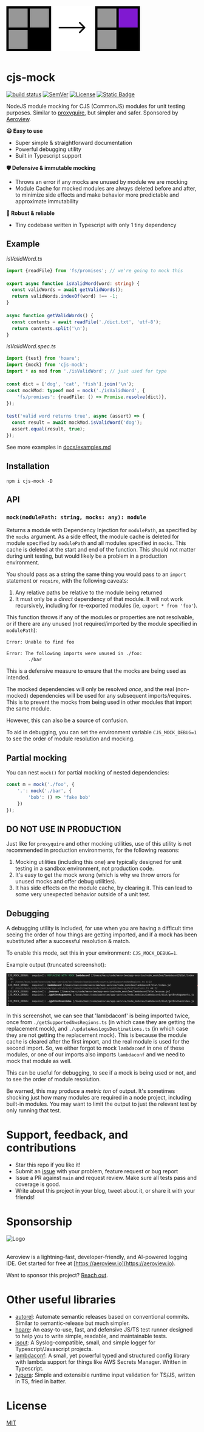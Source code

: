 <picture>
    <source srcset="docs/graphic.svg" media="(prefers-color-scheme: dark)">
    <source srcset="docs/graphic-dark.svg" media="(prefers-color-scheme: light)">
    <img src="docs/graphic-dark.svg" alt="Logo" style="margin: 0 0 10px" size="250">
</picture>

# cjs-mock

[![build status](https://github.com/mhweiner/cjs-mock/actions/workflows/release.yml/badge.svg)](https://github.com/mhweiner/cjs-mock/actions)
[![SemVer](https://img.shields.io/badge/SemVer-2.0.0-blue)]()
[![License](https://img.shields.io/badge/License-MIT-blue.svg)](https://opensource.org/licenses/MIT)
[![Static Badge](https://img.shields.io/badge/v2-autorel?label=autorel&labelColor=0ab5fc&color=grey&link=https%3A%2F%2Fgithub.com%2Fmhweiner%2Fautorel)](https://github.com/mhweiner/autorel)

NodeJS module mocking for CJS (CommonJS) modules for unit testing purposes. Similar to [proxyquire](https://www.npmjs.com/package/proxyquire), but simpler and safer. Sponsored by [Aeroview](https://aeroview.io).

**😃 Easy to use**
- Super simple & straightforward documentation
- Powerful debugging utility
- Built in Typescript support

**🛡 Defensive & immutable mocking**
- Throws an error if any mocks are unused by module we are mocking
- Module Cache for mocked modules are always deleted before and after, to minimize side effects and make behavior more predictable and approximate immutability

**💪 Robust & reliable**
- Tiny codebase written in Typescript with only 1 tiny dependency

## Example

_isValidWord.ts_
```typescript
import {readFile} from 'fs/promises'; // we're going to mock this

export async function isValidWord(word: string) {
  const validWords = await getValidWords();
  return validWords.indexOf(word) !== -1;
}

async function getValidWords() {
  const contents = await readFile('./dict.txt', 'utf-8');
  return contents.split('\n');
}
```
_isValidWord.spec.ts_
```typescript
import {test} from 'hoare';
import {mock} from 'cjs-mock';
import * as mod from './isValidWord'; // just used for type

const dict = ['dog', 'cat', 'fish'].join('\n');
const mockMod: typeof mod = mock('./isValidWord', {
    'fs/promises': {readFile: () => Promise.resolve(dict)},
});

test('valid word returns true', async (assert) => {
  const result = await mockMod.isValidWord('dog');
  assert.equal(result, true);
});
```

See more examples in [docs/examples.md](docs/examples.md)

## Installation

 ```console
 npm i cjs-mock -D
 ```

## API

### `mock(modulePath: string, mocks: any): module`

Returns a module with Dependency Injection for `modulePath`, as specified by the `mocks` argument. As a side effect, the module cache is deleted for module specified by `modulePath` and all modules specified in `mocks`. This cache is deleted at the start and end of the function. This should not matter during unit testing, but would likely be a problem in a production environment.

You should pass as a string the same thing you would pass to an `import` statement or `require`, with the following caveats:

1. Any relative paths be relative to the module being returned
2. It must only be a _direct_ dependency of that module. It will not work recursively, including for re-exported modules (ie, `export * from 'foo'`).

This function throws if any of the modules or properties are not resolvable, or if there are any unused (not required/imported by the module specified in `modulePath`):
```
Error: Unable to find foo
```
```
Error: The following imports were unused in ./foo: 
        ./bar
```

This is a defensive measure to ensure that the mocks are being used as intended.

The mocked dependencies will only be resolved *once*, and the real (non-mocked) dependencies will be used for any subsequent imports/requires. This is to prevent the mocks from being used in other modules that import the same module.

However, this can also be a source of confusion.

To aid in debugging, you can set the environment variable `CJS_MOCK_DEBUG=1` to see the order of module resolution and mocking.

## Partial mocking

You can nest `mock()` for partial mocking of nested dependencies:

```typescript
const m = mock('./foo', {
    '.': mock('./bar', {
        'bob': () => 'fake bob'
    })
});
```

## DO NOT USE IN PRODUCTION

Just like for `proxyquire` and other mocking utilities, use of this utility is not recommended in production environments, for the following reasons:

1. Mocking utilities (including this one) are typically designed for unit testing in a sandbox environment, not production code.
2. It's easy to get the mock wrong (which is why we throw errors for unused mocks and offer debug utilities).
3. It has side effects on the module cache, by clearing it. This can lead to some very unexpected behavior outside of a unit test.

## Debugging

A debugging utility is included, for use when you are having a difficult time seeing the order of how things are getting imported, and if a mock has been substituted after a successful resolution & match.

To enable this mode, set this in your environment: `CJS_MOCK_DEBUG=1`.

Example output (truncated screenshot):

<img src="docs/debug-screenshot.png">

In this screenshot, we can see that 'lambdaconf' is being imported twice, once from `./getSupportedAwsRegions.ts` (in which case they are getting the replacement mock), and `./updateAwsLogsDestinations.ts` (in which case they are not getting the replacement mock). This is because the module cache is cleared after the first import, and the real module is used for the second import. So, we either forgot to mock `lambdaconf` in one of these modules, or one of our imports also imports `lambdaconf` and we need to mock that module as well.

This can be useful for debugging, to see if a mock is being used or not, and to see the order of module resolution.

Be warned, this may produce a *metric ton* of output. It's sometimes shocking just how many modules are required in a node project, including built-in modules. You may want to limit the output to just the relevant test by only running that test.

# Support, feedback, and contributions

- Star this repo if you like it!
- Submit an [issue](https://github.com/mhweiner/autorel/issues) with your problem, feature request or bug report
- Issue a PR against `main` and request review. Make sure all tests pass and coverage is good.
- Write about this project in your blog, tweet about it, or share it with your friends!

# Sponsorship

<picture>
    <source srcset="https://qhg29tyl98-av-www-dev1.s3.us-east-2.amazonaws.com/app-frontend/images/aeroview-white.svg" media="(prefers-color-scheme: dark)">
    <source srcset="https://qhg29tyl98-av-www-dev1.s3.us-east-2.amazonaws.com/app-frontend/images/aeroview-black.svg" media="(prefers-color-scheme: light)">
    <img src="https://qhg29tyl98-av-www-dev1.s3.us-east-2.amazonaws.com/app-frontend/images/aeroview-black.svg" alt="Logo" height="20">
</picture>
<br><br>

Aeroview is a lightning-fast, developer-friendly, and AI-powered logging IDE. Get started for free at [https://aeroview.io](https://aeroview.io).

Want to sponsor this project? [Reach out](mailto:mhweiner234@gmail.com?subject=I%20want%20to%20sponsor%20cjs-mock).

# Other useful libraries

- [autorel](https://github.com/mhweiner/autorel): Automate semantic releases based on conventional commits. Similar to semantic-release but much simpler.
- [hoare](https://github.com/mhweiner/hoare): An easy-to-use, fast, and defensive JS/TS test runner designed to help you to write simple, readable, and maintainable tests.
- [jsout](https://github.com/mhweiner/jsout): A Syslog-compatible, small, and simple logger for Typescript/Javascript projects.
- [lambdaconf](https://github.com/mhweiner/lambdaconf): A small, yet powerful typed and structured config library with lambda support for things like AWS Secrets Manager. Written in Typescript.
- [typura](https://github.com/aeroview/typura): Simple and extensible runtime input validation for TS/JS, written in TS, fried in batter.

# License

[MIT](LICENSE)
